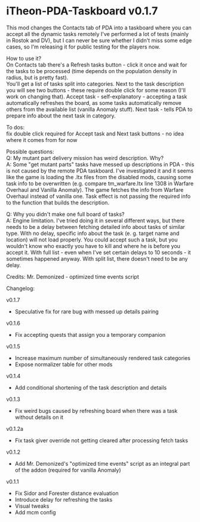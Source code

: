 # iTheon-PDA-Taskboard v0.1.7

This mod changes the Contacts tab of PDA into a taskboard where you can accept all the dynamic tasks remotely
I've performed a lot of tests (mainly in Rostok and DV), but I can never be sure whether I didn't miss some edge cases, so I'm releasing it for public testing for the players now.

How to use it? <br>
On Contacts tab there's a Refresh tasks button - click it once and wait for the tasks to be processed (time depends on the population density in radius, but is pretty fast). <br>
You'll get a list of tasks split into categories. Next to the task description you will see two buttons - these require double click for some reason (I'll work on changing that). Accept task - self-explanatory - accepting a task automatically refreshes the board, as some tasks automatically remove others from the available list (vanilla Anomaly stuff). Next task - tells PDA to prepare info about the next task in category.

To dos: <br>
fix double click required for Accept task and Next task buttons - no idea where it comes from for now


Possible questions: <br>
Q: My mutant part delivery mission has weird description. Why? <br>
A: Some "get mutant parts" tasks have messed up descriptions in PDA - this is not caused by the remote PDA taskboard. I've investigated it and it seems like the game is loading the .ltx files from the disabled mods, causing some task info to be overwritten (e.g. compare tm_warfare.ltx line 1308 in Warfare Overhaul and Vanilla Anomaly). The game fetches the info from Warfare Overhaul instead of vanilla one. Task effect is not passing the required info to the function that builds the description.

Q: Why you didn't make one full board of tasks? <br>
A: Engine limitation. I've tried doing it in several different ways, but there needs to be a delay between fetching detailed info about tasks of similar type. With no delay, specific info about the task (e. g. target name and location) will not load properly. You could accept such a task, but you wouldn't know who exactly you have to kill and where he is before you accept it. With full list - even when I've set certain delays to 10 seconds - it sometimes happened anyway. With split list, there doesn't need to be any delay.

Credits:
Mr. Demonized - optimized time events script

Changelog:

v0.1.7

- Speculative fix for rare bug with messed up details pairing

v0.1.6

- Fix accepting quests that assign you a temporary companion

v0.1.5

- Increase maximum number of simultaneously rendered task categories
- Expose normalizer table for other mods

v0.1.4

- Add conditional shortening of the task description and details

v0.1.3

- Fix weird bugs caused by refreshing board when there was a task without details on it

v0.1.2a

- Fix task giver override not getting cleared after processing fetch tasks

v0.1.2

- Add Mr. Demonized's "optimized time events" script as an integral part of the addon (required for vanilla Anomaly)

v0.1.1

- Fix Sidor and Forester distance evaluation<br>
- Introduce delay for refreshing the tasks<br>
- Visual tweaks<br>
- Add mcm config
